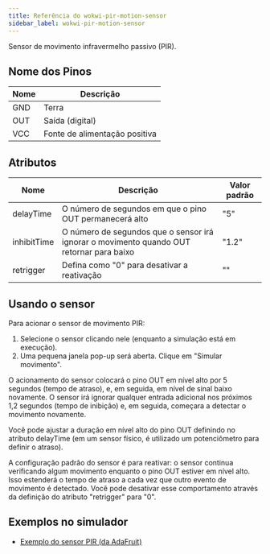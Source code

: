 ```yaml
---
title: Referência do wokwi-pir-motion-sensor
sidebar_label: wokwi-pir-motion-sensor
---
```


Sensor de movimento infravermelho passivo (PIR).

<wokwi-pir-motion-sensor />

## Nome dos Pinos

| Nome | Descrição                     |
| ---- | ----------------------------- |
| GND  | Terra                         |
| OUT  | Saída (digital)               |
| VCC  | Fonte de alimentação positiva |

## Atributos

| Nome        | Descrição                                                                                | Valor padrão  |
| ----------- | ---------------------------------------------------------------------------------------- | ------------- |
| delayTime   | O número de segundos em que o pino OUT permanecerá alto                                  | "5"           |
| inhibitTime | O número de segundos que o sensor irá ignorar o movimento quando OUT retornar para baixo | "1.2"         |
| retrigger   | Defina como "0" para desativar a reativação                                              | ""            |

## Usando o sensor

Para acionar o sensor de movimento PIR:

1. Selecione o sensor clicando nele (enquanto a simulação está em execução).
2. Uma pequena janela pop-up será aberta. Clique em "Simular movimento".

O acionamento do sensor colocará o pino OUT em nível alto por 5 segundos (tempo de atraso),
e, em seguida, em nível de sinal baixo novamente. O sensor irá ignorar qualquer entrada adicional nos
próximos 1,2 segundos (tempo de inibição) e, em seguida, começara a detectar o movimento novamente.

Você pode ajustar a duração em nível alto do pino OUT definindo no atributo delayTime
(em um sensor físico, é utilizado um potenciômetro para definir o atraso).

A configuração padrão do sensor é para reativar: o sensor continua verificando
algum movimento enquanto o pino OUT estiver em nível alto. Isso estenderá o tempo de atraso a cada
vez que outro evento de movimento é detectado. Você pode desativar esse comportamento através
da definição do atributo "retrigger" para "0".

## Exemplos no simulador

- [Exemplo do sensor PIR (da AdaFruit)](https://wokwi.com/projects/299284655047180808)
